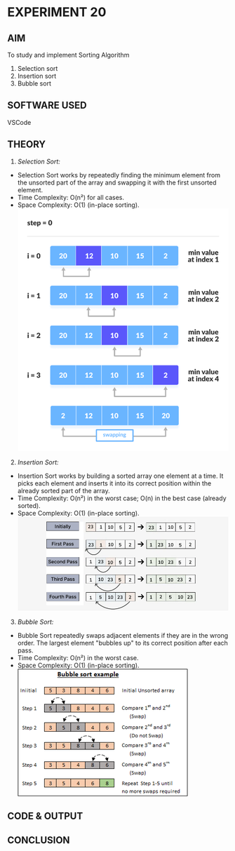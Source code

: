 # EXPERIMENT 20

## AIM
To study and implement Sorting Algorithm
1. Selection sort
2. Insertion sort
3. Bubble sort
   
## SOFTWARE USED
VSCode

## THEORY
1. *Selection Sort:*
* Selection Sort works by repeatedly finding the minimum element from the unsorted part of the array and swapping it with the first unsorted element.
* Time Complexity: O(n²) for all cases.
* Space Complexity: O(1) (in-place sorting).
![Selection_sort](https://github.com/sarakanyal03/CDS_Experiment20/blob/main/Selection_sort.png)
2. *Insertion Sort:*
* Insertion Sort works by building a sorted array one element at a time. It picks each element and inserts it into its correct position within the already sorted part of the array.
* Time Complexity: O(n²) in the worst case; O(n) in the best case (already sorted).
* Space Complexity: O(1) (in-place sorting).
![Insertion_sort](https://github.com/sarakanyal03/CDS_Experiment20/blob/main/Insertion_sort.png)
3. *Bubble Sort:*
* Bubble Sort repeatedly swaps adjacent elements if they are in the wrong order. The largest element "bubbles up" to its correct position after each pass.
* Time Complexity: O(n²) in the worst case.
* Space Complexity: O(1) (in-place sorting).
 ![Bubble_sort](https://github.com/sarakanyal03/CDS_Experiment20/blob/main/Bubble_sort.png) 
## CODE & OUTPUT 


## CONCLUSION
